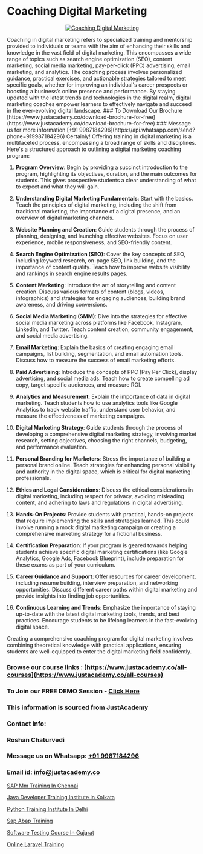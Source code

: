 # Coaching Digital Marketing

<p align="center">
  <a href="https://justacademy.co/course-detail/digital-marketing">
    <img src="https://justacademy.co/storage2/course_image/1676636720_course_image.webp" alt="Coaching Digital Marketing">
  </a>
</p>
Coaching in digital marketing refers to specialized training and mentorship provided to individuals or teams with the aim of enhancing their skills and knowledge in the vast field of digital marketing. This encompasses a wide range of topics such as search engine optimization (SEO), content marketing, social media marketing, pay-per-click (PPC) advertising, email marketing, and analytics. The coaching process involves personalized guidance, practical exercises, and actionable strategies tailored to meet specific goals, whether for improving an individual's career prospects or boosting a business’s online presence and performance. By staying updated with the latest trends and technologies in the digital realm, digital marketing coaches empower learners to effectively navigate and succeed in the ever-evolving digital landscape.
### To Download Our Brochure [https://www.justacademy.co/download-brochure-for-free](https://www.justacademy.co/download-brochure-for-free)
### Message us for more information [+91 9987184296](https://api.whatsapp.com/send?phone=919987184296)
Certainly! Offering training in digital marketing is a multifaceted process, encompassing a broad range of skills and disciplines. Here's a structured approach to outlining a digital marketing coaching program:

1) **Program Overview**: Begin by providing a succinct introduction to the program, highlighting its objectives, duration, and the main outcomes for students. This gives prospective students a clear understanding of what to expect and what they will gain.

2) **Understanding Digital Marketing Fundamentals**: Start with the basics. Teach the principles of digital marketing, including the shift from traditional marketing, the importance of a digital presence, and an overview of digital marketing channels.

3) **Website Planning and Creation**: Guide students through the process of planning, designing, and launching effective websites. Focus on user experience, mobile responsiveness, and SEO-friendly content.

4) **Search Engine Optimization (SEO)**: Cover the key concepts of SEO, including keyword research, on-page SEO, link building, and the importance of content quality. Teach how to improve website visibility and rankings in search engine results pages.

5) **Content Marketing**: Introduce the art of storytelling and content creation. Discuss various formats of content (blogs, videos, infographics) and strategies for engaging audiences, building brand awareness, and driving conversions.

6) **Social Media Marketing (SMM)**: Dive into the strategies for effective social media marketing across platforms like Facebook, Instagram, LinkedIn, and Twitter. Teach content creation, community engagement, and social media advertising.

7) **Email Marketing**: Explain the basics of creating engaging email campaigns, list building, segmentation, and email automation tools. Discuss how to measure the success of email marketing efforts.

8) **Paid Advertising**: Introduce the concepts of PPC (Pay Per Click), display advertising, and social media ads. Teach how to create compelling ad copy, target specific audiences, and measure ROI.

9) **Analytics and Measurement**: Explain the importance of data in digital marketing. Teach students how to use analytics tools like Google Analytics to track website traffic, understand user behavior, and measure the effectiveness of marketing campaigns.

10) **Digital Marketing Strategy**: Guide students through the process of developing a comprehensive digital marketing strategy, involving market research, setting objectives, choosing the right channels, budgeting, and performance evaluation.

11) **Personal Branding for Marketers**: Stress the importance of building a personal brand online. Teach strategies for enhancing personal visibility and authority in the digital space, which is critical for digital marketing professionals.

12) **Ethics and Legal Considerations**: Discuss the ethical considerations in digital marketing, including respect for privacy, avoiding misleading content, and adhering to laws and regulations in digital advertising.

13) **Hands-On Projects**: Provide students with practical, hands-on projects that require implementing the skills and strategies learned. This could involve running a mock digital marketing campaign or creating a comprehensive marketing strategy for a fictional business.

14) **Certification Preparation**: If your program is geared towards helping students achieve specific digital marketing certifications (like Google Analytics, Google Ads, Facebook Blueprint), include preparation for these exams as part of your curriculum.

15) **Career Guidance and Support**: Offer resources for career development, including resume building, interview preparation, and networking opportunities. Discuss different career paths within digital marketing and provide insights into finding job opportunities.

16) **Continuous Learning and Trends**: Emphasize the importance of staying up-to-date with the latest digital marketing tools, trends, and best practices. Encourage students to be lifelong learners in the fast-evolving digital space.

Creating a comprehensive coaching program for digital marketing involves combining theoretical knowledge with practical applications, ensuring students are well-equipped to enter the digital marketing field confidently.

### Browse our course links : [https://www.justacademy.co/all-courses](https://www.justacademy.co/all-courses) 
### To Join our FREE DEMO Session - [Click Here](https://www.justacademy.co/register-for-course-demo)


### This information is sourced from JustAcademy
### Contact Info:
### Roshan Chaturvedi
### Message us on Whatsapp: [+91 9987184296](https://api.whatsapp.com/send?phone=919987184296)
### Email id: [info@justacademy.co](mailto:info@justacademy.co)
                
[SAP Mm Training In Chennai](https://www.linkedin.com/pulse/sap-mm-training-chennai-justacademy-kolkata-rr7bf/)

[Java Developer Training Institute In Kolkata](https://www.linkedin.com/pulse/java-developer-training-institute-kolkata-justacademy-portland-mpwif?trackingId=1LfqS%2BKfyOBJJ0ofjaiHnA%3D%3D&lipi=urn%3Ali%3Apage%3Ad_flagship3_company_admin%3BTqighWlRRkKZzOjpwndZdw%3D%3D)

[Python Training Institute In Delhi](https://medium.com/@ranemanish460/python-training-institute-in-delhi-0b8ece6effd6)

[Sap Abap Training](https://medium.com/@kamblerajas684/sap-abap-training-bb1797a5aae3)

[Software Testing Course In Gujarat](https://justacademyin.github.io/justacademy/software-testing-course-in-gujarat)

[Online Laravel Training](https://justacademyin.github.io/Articles/Online-Laravel-Training)

